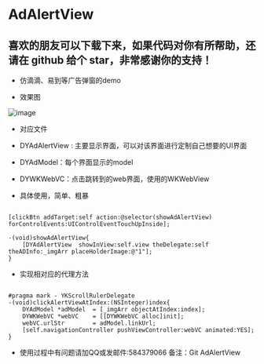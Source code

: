 AdAlertView
=
喜欢的朋友可以下载下来，如果代码对你有所帮助，还请在 github 给个 star，非常感谢你的支持！
- 
 * 仿滴滴、易到等广告弹窗的demo
 
 
 * 效果图
 
  ![image](https://github.com/DanielYK/AdAlertView/blob/master/adAlert.gif)


 * 对应文件
 * DYAdAlertView : 主要显示界面，可以对该界面进行定制自己想要的UI界面
 * DYAdModel：每个界面显示的model
 * DYWKWebVC：点击跳转到的web界面，使用的WKWebView
 
 * 具体使用，简单、粗暴
<pre><code>
[clickBtn addTarget:self action:@selector(showAdAlertView) forControlEvents:UIControlEventTouchUpInside];

-(void)showAdAlertView{
    [DYAdAlertView  showInView:self.view theDelegate:self theADInfo:_imgArr placeHolderImage:@"1"];
}
</code></pre>

* 实现相对应的代理方法 <DYAdAlertDelegate>
<pre><code>
#pragma mark - YKScrollRulerDelegate
-(void)clickAlertViewAtIndex:(NSInteger)index{
    DYAdModel *adModel  = [_imgArr objectAtIndex:index];
    DYWKWebVC *webVC    = [[DYWKWebVC alloc]init];
    webVC.urlStr        = adModel.linkUrl;
    [self.navigationController pushViewController:webVC animated:YES];
}
</code></pre>

 - 使用过程中有问题请加QQ或发邮件:584379066 备注：Git AdAlertView


